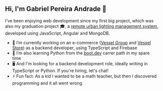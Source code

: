 ## Hi, I'm Gabriel Pereira Andrade 👋

I've been enjoying web development since my first big project, which was also my graduation project 🎓, a [remote urban lighting management system](https://drive.google.com/file/d/1avbJtlRiH998c_5EA7h4YtjeRuejCCXV/view?usp=sharing), developed using JavaScript, Angular and MongoDB.

- 🔭 I’m currently working on an e-commerce ([Vessel Group](https://www.grupovessel.com) and [Vessel Store](https://loja.grupovessel.com)) as a backend developer, using TypeScript and Firebase
- 🌱 I’m also learning Python from the [boot.dev](https://www.boot.dev/tracks/backend) carrer path in my spare time
- 🖥️ And I'm looking for a backend development role, ideally writing in TypeScript or Python. If you're hiring, let's chat!
- ⚡ Fun fact: As a kid I wanted to be a math teacher, but then I discovered programming and it all went wrong

<!--
**Gabrizz/Gabrizz** is a ✨ _special_ ✨ repository because its `README.md` (this file) appears on your GitHub profile.

Here are some ideas to get you started:

- 🔭 I’m currently working on ...
- 🌱 I’m currently learning ...
- 👯 I’m looking to collaborate on ...
- 🤔 I’m looking for help with ...
- 💬 Ask me about ...
- 📫 How to reach me: ...
- 😄 Pronouns: ...
- ⚡ Fun fact: ...
-->

